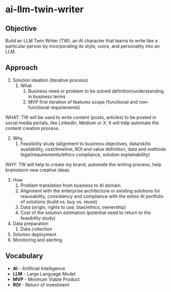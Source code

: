 # ai-llm-twin-writer

## Objective
Build an LLM Twin Writer (TW), an AI character that learns to write like a particular
person by incorporating its style, voice, and personality into an LLM.

## Approach
1. Solution ideation (iterative process)
   1. What
      1. Business need or problem to be solved definition/understanding in business terms
      2. MVP first iteration of features scope (functional and non-functional requirements)

WHAT: TW will be used to write content (posts, articles) to be posted in social media portals, like LinkedIn, Medium or X. It will help automate the content creation process.

   2. Why
      1. Feasibility study (alignment to business objectives, data/skills availability, cost/timeline, ROI and value definition, data and methods legal/requirements/ethics compliance, solution explainability)

WHY: TW will help to create my brand, automate the writing process, help brainstorm new creative ideas.


   3. How
      1. Problem translation from business to AI domain
      2. Alignment with the enterprise architecture or existing solutions for reausability, consistency and compliance with the entire AI portfolio of solutions (build vs. buy vs. reuse)
      3. Data (origin, rights to use, bias/ethics, ownership)
      4. Cost of the solution estimation (potential need to return to the feasibility study)
2. Data preparation
   1. Data collection
3. Solution deployment
4. Monitoring and alerting



## Vocabulary
- **AI** - Artificial Intelligence
- **LLM** - Large Language Model
- **MVP** - Minimum Viable Product
- **ROI** - Return of investment